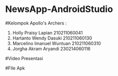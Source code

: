 # NewsApp-AndroidStudio

#Kelompok Apollo's Archers :	
1. Holly Praisy Lapian		    	210211060041
2. Hartanto Wendy Dasuki	  	  210211060130
3. Marcelino Imanuel Wuntuan 		210211060310
4. Jorgha Akram Aryandi		      230214060116

#Video Presentasi 


#FIle Apk 




